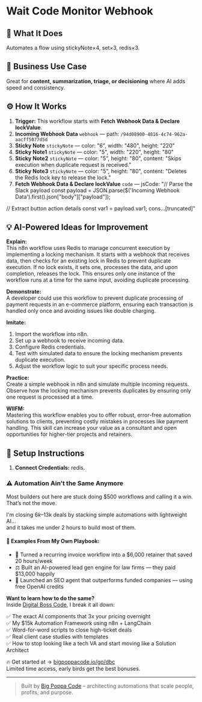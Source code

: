 # Wait Code Monitor Webhook
## 🚀 What It Does
Automates a flow using stickyNote×4, set×3, redis×3.

## 💼 Business Use Case
Great for **content, summarization, triage, or decisioning** where AI adds speed and consistency.

## ⚙️ How It Works
1. **Trigger:** This workflow starts with **Fetch Webhook Data & Declare lockValue**.
2. **Incoming Webhook Data** `webhook` — path: `/94d08900-4816-4c74-962a-aacff5077d5d`
3. **Sticky Note** `stickyNote` — color: "6", width: "480", height: "220"
4. **Sticky Note1** `stickyNote` — color: "5", width: "220", height: "80"
5. **Sticky Note2** `stickyNote` — color: "5", height: "80", content: "Skips execution when duplicate request is received."
6. **Sticky Note3** `stickyNote` — color: "5", height: "80", content: "Deletes the Redis lock key to release the lock."
7. **Fetch Webhook Data & Declare lockValue** `code` — jsCode: "// Parse the Slack payload
const payload = JSON.parse($('Incoming Webhook Data').first().json["body"]["payload"]);

// Extract button action details
const var1 = payload.var1;
cons…[truncated]"

## 💡 AI-Powered Ideas for Improvement
**Explain:**  
This n8n workflow uses Redis to manage concurrent execution by implementing a locking mechanism. It starts with a webhook that receives data, then checks for an existing lock in Redis to prevent duplicate execution. If no lock exists, it sets one, processes the data, and upon completion, releases the lock. This ensures only one instance of the workflow runs at a time for the same input, avoiding duplicate processing.

**Demonstrate:**  
A developer could use this workflow to prevent duplicate processing of payment requests in an e-commerce platform, ensuring each transaction is handled only once and avoiding issues like double charging.

**Imitate:**  
1. Import the workflow into n8n.
2. Set up a webhook to receive incoming data.
3. Configure Redis credentials.
4. Test with simulated data to ensure the locking mechanism prevents duplicate execution.
5. Adjust the workflow logic to suit your specific process needs.

**Practice:**  
Create a simple webhook in n8n and simulate multiple incoming requests. Observe how the locking mechanism prevents duplicates by ensuring only one request is processed at a time.

**WIIFM:**  
Mastering this workflow enables you to offer robust, error-free automation solutions to clients, preventing costly mistakes in processes like payment handling. This skill can increase your value as a consultant and open opportunities for higher-tier projects and retainers.

## 🔧 Setup Instructions
1. **Connect Credentials:** redis.

### ⚠️ Automation Ain’t the Same Anymore

Most builders out here are stuck doing $500 workflows and calling it a win.  
That’s not the move.  

I'm closing $6k–$13k deals by stacking simple automations with lightweight AI...  
and it takes me under 2 hours to build most of them.

#### 🧠 Examples From My Own Playbook:
- 🔁 Turned a recurring invoice workflow into a $6,000 retainer that saved 20 hours/week  
- ⚖️ Built an AI-powered lead gen engine for law firms — they paid $13,000 happily  
- 🚀 Launched an SEO agent that outperforms funded companies — using free OpenAI credits  

**Want to learn how to do the same?**  
Inside [Digital Boss Code](https://bigpoppacode.io/go/dbc), I break it all down:

✅ The exact AI components that 3x your pricing overnight  
✅ My $15k Automation Framework using n8n + LangChain  
✅ Word-for-word scripts to close high-ticket deals  
✅ Real client case studies with templates  
✅ How to stop looking like a tech VA and start moving like a Solution Architect  

🔥 Get started at → [bigpoppacode.io/go/dbc](https://bigpoppacode.io/go/dbc)  
Limited time access, early birds get the best bonuses.

---
> Built by [Big Poppa Code](https://bigpoppacode.io) – architecting automations that scale people, profits, and purpose.
